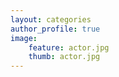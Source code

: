 ```yaml
---
layout: categories
author_profile: true
image: 
    feature: actor.jpg
    thumb: actor.jpg
---
```

